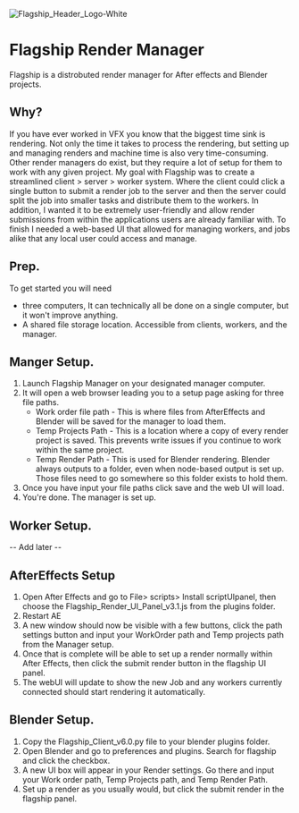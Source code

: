 ![Flagship_Header_Logo-White](https://github.com/ArrowThief/Flagship_Manager_Dev/assets/33704630/930bc17d-20a3-407f-8269-bbb1f45c3e61)

# Flagship Render Manager

Flagship is a distrobuted render manager for After effects and Blender projects.

## Why?
If you have ever worked in VFX you know that the biggest time sink is rendering. Not only the time it takes to process the rendering, but setting up and managing renders and machine time is also very time-consuming.
Other render managers do exist, but they require a lot of setup for them to work with any given project. 
My goal with Flagship was to create a streamlined client > server > worker system. Where the client could click a single button to submit a render job to the server and then the server could split the job into smaller tasks and distribute them to the workers. 
In addition, I wanted it to be extremely user-friendly and allow render submissions from within the applications users are already familiar with.
To finish I needed a web-based UI that allowed for managing workers, and jobs alike that any local user could access and manage. 

## Prep.
To get started you will need
- three computers, It can technically all be done on a single computer, but it won't improve anything.
- A shared file storage location. Accessible from clients, workers, and the manager.

## Manger Setup.
1. Launch Flagship Manager on your designated manager computer.
2. It will open a web browser leading you to a setup page asking for three file paths.
     - Work order file path - This is where files from AfterEffects and Blender will be saved for the manager to load them.
     - Temp Projects Path - This is a location where a copy of every render project is saved. This prevents write issues if you continue to work within the same project.
     - Temp Render Path - This is used for Blender rendering. Blender always outputs to a folder, even when node-based output is set up. Those files need to go somewhere so this folder exists to hold them.
3. Once you have input your file paths click save and the web UI will load.
4. You're done. The manager is set up.

## Worker Setup. 
 -- Add later --

## AfterEffects Setup
1. Open After Effects and go to File> scripts> Install scriptUIpanel, then choose the Flagship_Render_UI_Panel_v3.1.js from the plugins folder.
2. Restart AE
3. A new window should now be visible with a few buttons, click the path settings button and input your WorkOrder path and Temp projects path from the Manager setup.
4. Once that is complete will be able to set up a render normally within After Effects, then click the submit render button in the flagship UI panel.
5. The webUI will update to show the new Job and any workers currently connected should start rendering it automatically.
   
## Blender Setup. 
1. Copy the Flagship_Client_v6.0.py file to your blender plugins folder.
2. Open Blender and go to preferences and plugins. Search for flagship and click the checkbox.
3. A new UI box will appear in your Render settings. Go there and input your Work order path, Temp Projects path, and Temp Render Path.
4. Set up a render as you usually would, but click the submit render in the flagship panel. 
